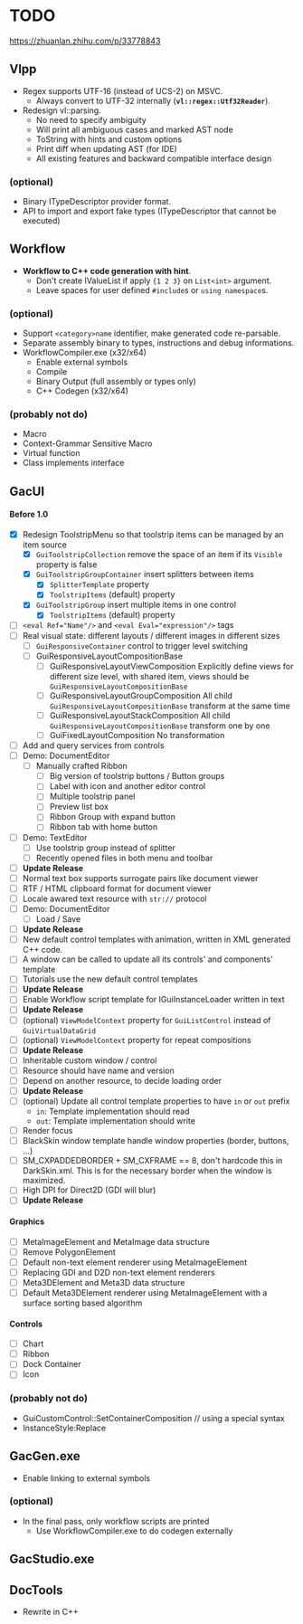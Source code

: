 # TODO

https://zhuanlan.zhihu.com/p/33778843

## Vlpp

* Regex supports UTF-16 (instead of UCS-2) on MSVC.
  * Always convert to UTF-32 internally (**`vl::regex::Utf32Reader`**).
* Redesign vl::parsing.
  * No need to specify ambiguity
  * Will print all ambiguous cases and marked AST node
  * ToString with hints and custom options
  * Print diff when updating AST (for IDE)
  * All existing features and backward compatible interface design

### (optional)

* Binary ITypeDescriptor provider format.
* API to import and export fake types (ITypeDescriptor that cannot be executed)

## Workflow

* **Workflow to C++ code generation with hint**.
  * Don't create IValueList if apply `{1 2 3}` on `List<int>` argument.
  * Leave spaces for user defined `#include`s or `using namespace`s.

### (optional)

* Support `<category>name` identifier, make generated code re-parsable.
* Separate assembly binary to types, instructions and debug informations.
* WorkflowCompiler.exe (x32/x64)
  * Enable external symbols
  * Compile
  * Binary Output (full assembly or types only)
  * C++ Codegen (x32/x64)

### (probably not do)

* Macro
* Context-Grammar Sensitive Macro
* Virtual function
* Class implements interface

## GacUI

#### Before 1.0
- [x] Redesign ToolstripMenu so that toolstrip items can be managed by an item source
  - [x] `GuiToolstripCollection` remove the space of an item if its `Visible` property is false
  - [x] `GuiToolstripGroupContainer` insert splitters between items
    - [x] `SplitterTemplate` property
    - [x] `ToolstripItems` (default) property
  - [x] `GuiToolstripGroup` insert multiple items in one control
    - [x] `ToolstripItems` (default) property
- [ ] `<eval Ref="Name"/>` and `<eval Eval="expression"/>` tags
- [ ] Real visual state: different layouts / different images in different sizes
  - [ ] `GuiResponsiveContainer` control to trigger level switching
  - [ ] GuiResponsiveLayoutCompositionBase
    - [ ] GuiResponsiveLayoutViewComposition
      Explicitly define views for different size level, with shared item, views should be `GuiResponsiveLayoutCompositionBase`
    - [ ] GuiResponsiveLayoutGroupComposition
      All child `GuiResponsiveLayoutCompositionBase` transform at the same time
    - [ ] GuiResponsiveLayoutStackComposition
      All child `GuiResponsiveLayoutCompositionBase` transform one by one
    - [ ] GuiFixedLayoutComposition
      No transformation
- [ ] Add and query services from controls
- [ ] Demo: DocumentEditor
  - [ ] Manually crafted Ribbon
    - [ ] Big version of toolstrip buttons / Button groups
    - [ ] Label with icon and another editor control
    - [ ] Multiple toolstrip panel
    - [ ] Preview list box
    - [ ] Ribbon Group with expand button
    - [ ] Ribbon tab with home button
- [ ] Demo: TextEditor
  - [ ] Use toolstrip group instead of splitter
  - [ ] Recently opened files in both menu and toolbar
- [ ] **Update Release**
- [ ] Normal text box supports surrogate pairs like document viewer
- [ ] RTF / HTML clipboard format for document viewer
- [ ] Locale awared text resource with `str://` protocol
- [ ] Demo: DocumentEditor
  - [ ] Load / Save
- [ ] **Update Release**
- [ ] New default control templates with animation, written in XML generated C++ code.
- [ ] A window can be called to update all its controls' and components' template
- [ ] Tutorials use the new default control templates
- [ ] **Update Release**
- [ ] Enable Workflow script template for IGuiInstanceLoader written in text
- [ ] **Update Release**
- [ ] (optional) `ViewModelContext` property for `GuiListControl` instead of `GuiVirtualDataGrid`
- [ ] (optional) `ViewModelContext` property for repeat compositions
- [ ] **Update Release**
- [ ] Inheritable custom window / control
- [ ] Resource should have name and version
- [ ] Depend on another resource, to decide loading order
- [ ] **Update Release**
- [ ] (optional) Update all control template properties to have `in` or `out` prefix
  - `in`: Template implementation should read
  - `out`: Template implementation should write
- [ ] Render focus
- [ ] BlackSkin window template handle window properties (border, buttons, ...)
- [ ] SM_CXPADDEDBORDER + SM_CXFRAME == 8, don't hardcode this in DarkSkin.xml. This is for the necessary border when the window is maximized.
- [ ] High DPI for Direct2D (GDI will blur)
- [ ] **Update Release**

#### Graphics
- [ ] MetaImageElement and MetaImage data structure
- [ ] Remove PolygonElement
- [ ] Default non-text element renderer using MetaImageElement
- [ ] Replacing GDI and D2D non-text element renderers
- [ ] Meta3DElement and Meta3D data structure
- [ ] Default Meta3DElement renderer using MetaImageElement with a surface sorting based algorithm

#### Controls
- [ ] Chart
- [ ] Ribbon
- [ ] Dock Container
- [ ] Icon

### (probably not do)

* GuiCustomControl::SetContainerComposition // using a special syntax
* InstanceStyle:Replace

## GacGen.exe

* Enable linking to external symbols

### (optional)

* In the final pass, only workflow scripts are printed
  * Use WorkflowCompiler.exe to do codegen externally

## GacStudio.exe

## DocTools

* Rewrite in C++
